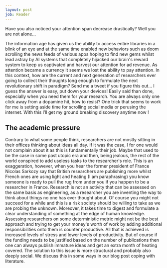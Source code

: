 ```yaml
---
layout: post
job: Reader
---
```


Have you also noticed your attention span decrease drastically? Well you are not alone…

The information age has given us the ability to access entire libraries in a blink of an eye and at the same time enabled new behaviors such as doom scrolling the news feeds of various apps hoping to find new gems whilst lead astray by AI systems that completely hijacked our brain's reward system to keep us captivated and harvest our attention for ad revenue. As attention became a currency it seems we lost the ability to pay attention. In this context, how are the current and next generation of researchers ever going to collect their thoughts long enough to formulate the next revolutionary shift in paradigm? Send me a tweet if you figure this out…
I guess the answer is easy, put down your devices! Easily said than done, especially when you need them for your research. You are always only one click away from a dopamine hit, how to resist?
One trick that seems to work for me is setting aside time for scrolling social media or perusing the internet. With this I’ll get my ground breaking discovery anytime now !

## The academic pressure
 
Contrary to what some people think, researchers are not mostly sitting in their offices thinking about ideas all day. If it was the case, I for one would not complain about it as this is fundamentally their job. Maybe that used to be the case in some past utopic era and then, being jealous, the rest of the world conspired to add useless tasks to the researcher's role. This is an exaggeration, however, when you hear the former president of France Nicolas Sarkozy say that British researchers are publishing more whilst French ones are using light and heating (I am paraphrasing) you know someone is ready to pull the rug from under you if you happen to be a researcher in France.
Research is not an activity that can be assessed on the same basis as engineering, as a researcher you are inventing the way to think about things no one has ever thought about. Of course you might not succeed for a while and this is a risk society should be willing to take as  we are probing the unknown. Moreover, it takes time to digest and formulate a clear understanding of something at the edge of human knowledge. Assessing researchers on some deterministic metric might not be the best approach and trying to get your money's worth of work by adding additional responsibilities onto them is counter productive. All that is achieved is increased levels of stress and lower levels of productivity. But of course if the funding needs to be justified based on the number of publications then one can always publish immature ideas and get an extra month of heating covered.
The solution to this issue is more structural and probably also deeply social. We discuss this in some ways in our blog post coping with literature. 

